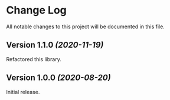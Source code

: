 # Change Log
All notable changes to this project will be documented in this file.

## Version 1.1.0 *(2020-11-19)*
Refactored this library. 

## Version 1.0.0 *(2020-08-20)*
Initial release.
